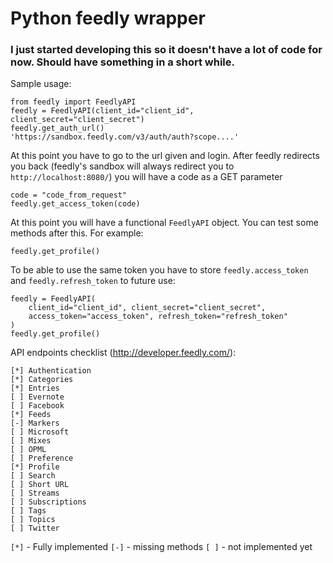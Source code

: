 # Python feedly wrapper #
### I just started developing this so it doesn't have a lot of code for now. Should have something in a short while. ###

Sample usage:

    from feedly import FeedlyAPI
    feedly = FeedlyAPI(client_id="client_id", client_secret="client_secret")
    feedly.get_auth_url()
    'https://sandbox.feedly.com/v3/auth/auth?scope....'

At this point you have to go to the url given and login. After feedly redirects
you back (feedly's sandbox will always redirect you to `http://localhost:8080/`)
 you will have a code as a GET parameter

    code = "code_from_request"
    feedly.get_access_token(code)
   
At this point you will have a functional `FeedlyAPI` object. You can test 
some methods after this. For example:

    feedly.get_profile()
    
To be able to use the same token you have to store `feedly.access_token` and 
`feedly.refresh_token` to future use:

    feedly = FeedlyAPI(
        client_id="client_id", client_secret="client_secret", 
        access_token="access_token", refresh_token="refresh_token"
    )
    feedly.get_profile()


API endpoints checklist (http://developer.feedly.com/):

    [*] Authentication
    [*] Categories
    [*] Entries
    [ ] Evernote
    [ ] Facebook
    [*] Feeds
    [-] Markers
    [ ] Microsoft
    [ ] Mixes
    [ ] OPML
    [ ] Preference
    [*] Profile
    [ ] Search
    [ ] Short URL
    [ ] Streams
    [ ] Subscriptions
    [ ] Tags
    [ ] Topics
    [ ] Twitter

`[*]` - Fully implemented
`[-]` - missing methods
`[ ]` - not implemented yet